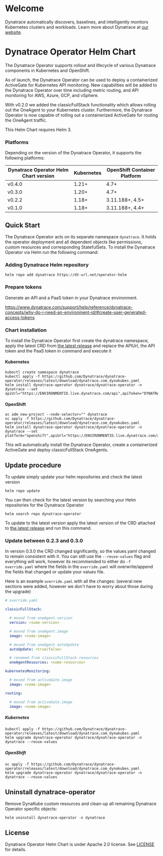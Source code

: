 # Welcome

Dynatrace automatically discovers, baselines, and intelligently monitors Kubernetes clusters and workloads. Learn more about Dynatrace at [our website](https://www.dynatrace.com/platform/).

# Dynatrace Operator Helm Chart

The Dynatrace Operator supports rollout and lifecycle of various Dynatrace components in Kubernetes and OpenShift.

As of launch, the Dynatrace Operator can be used to deploy a containerized ActiveGate for Kubernetes API monitoring. New capabilities will be added to the Dynatrace Operator over time including metric routing, and API monitoring for AWS, Azure, GCP, and vSphere.

With v0.2.0 we added the classicFullStack functionality which allows rolling out the OneAgent to your Kubernetes
cluster. Furthermore, the Dynatrace Operator is now capable of rolling out a containerized ActiveGate for routing the
OneAgent traffic.

This Helm Chart requires Helm 3.

### Platforms
Depending on the version of the Dynatrace Operator, it supports the following platforms:

| Dynatrace Operator Helm Chart version | Kubernetes | OpenShift Container Platform |
| ------------------------------------- | ---------- | ---------------------------- |
| v0.4.0                                | 1.21+      | 4.7+                         |
| v0.3.0                                | 1.20+      | 4.7+                         |
| v0.2.2                                | 1.18+      | 3.11.188+, 4.5+              |
| v0.1.0                                | 1.18+      | 3.11.188+, 4.4+              |


## Quick Start

The Dynatrace Operator acts on its separate namespace `dynatrace`.
It holds the operator deployment and all dependent objects like permissions, custom resources and
corresponding StatefulSets.
To install the Dynatrace Operator via Helm run the following command:

### Adding Dynatrace Helm repository
```
helm repo add dynatrace https://dt-url.net/operator-helm
```

### Prepare tokens

Generate an API and a PaaS token in your Dynatrace environment.

https://www.dynatrace.com/support/help/reference/dynatrace-concepts/why-do-i-need-an-environment-id/#create-user-generated-access-tokens

### Chart installation

To install the Dynatrace Operator first create the dynatrace namespace, apply the latest CRD from [the latest release](https://github.com/Dynatrace/dynatrace-operator/releases/latest) and replace the APIUrl, the API token and the PaaS token in command and execute it

#### Kubernetes
```console
kubectl create namespace dynatrace
kubectl apply -f https://github.com/Dynatrace/dynatrace-operator/releases/latest/download/dynatrace.com_dynakubes.yaml
helm install dynatrace-operator dynatrace/dynatrace-operator -n dynatrace --set apiUrl="https://ENVIRONMENTID.live.dynatrace.com/api",apiToken="DYNATRACE_API_TOKEN",paasToken="PLATFORM_AS_A_SERVICE_TOKEN"
```

#### OpenShift
```console
oc adm new-project --node-selector="" dynatrace
oc apply -f https://github.com/Dynatrace/dynatrace-operator/releases/latest/download/dynatrace.com_dynakubes.yaml
helm install dynatrace-operator dynatrace/dynatrace-operator -n dynatrace --set platform="openshift",apiUrl="https://ENVIRONMENTID.live.dynatrace.com/api",apiToken="DYNATRACE_API_TOKEN",paasToken="PLATFORM_AS_A_SERVICE_TOKEN"
```

This will automatically install the Dynatrace Operator, create a containerized ActiveGate and deploy classicFullStack OneAgents.

## Update procedure

To update simply update your helm repositories and check the latest version

```console
helm repo update
```

You can then check for the latest version by searching your Helm repositories for the Dynatrace Operator

```console
helm search repo dynatrace-operator
```

To update to the latest version apply the latest version of the CRD attached to [the latest release](https://github.com/Dynatrace/dynatrace-operator/releases/latest) and run this command.

### Update between 0.2.3 and 0.3.0
In version 0.3.0 the CRD changed significantly, so the values.yaml changed to remain consistent with it.
You can still use the `--reuse-values` flag and everything will work, however its recommended to either do `-f override.yaml` where the fields in the `override.yaml` will overwrite/append the fields that changed or update your values file.

Here is an example `override.yaml` with all the changes: (several new sections were added, however we don't have to worry about those during the upgrade)
```yaml
# override.yaml

classicFullStack:

  # moved from oneAgent.version
  version: <some-version>

  # moved from oneAgent.image
  image: <some-image>

  # moved from oneAgent.autoUpdate
  autoUpdate: <true/false>

  # renamed from classicFullStack.resources
  oneAgentResources: <some-resources>

kubernetesMonitoring:

  # moved from activeGate.image
  image: <some-image>

routing:

  # moved from activeGate.image
  image: <some-image>
```

##### Kubernetes
```console
kubectl apply -f https://github.com/Dynatrace/dynatrace-operator/releases/latest/download/dynatrace.com_dynakubes.yaml
helm upgrade dynatrace-operator dynatrace/dynatrace-operator -n dynatrace --reuse-values
```

##### OpenShift
```console
oc apply -f https://github.com/Dynatrace/dynatrace-operator/releases/latest/download/dynatrace.com_dynakubes.yaml
helm upgrade dynatrace-operator dynatrace/dynatrace-operator -n dynatrace --reuse-values
```

## Uninstall dynatrace-operator
Remove DynaKube custom resources and clean-up all remaining Dynatrace Operator specific objects:


```console
helm uninstall dynatrace-operator -n dynatrace
```

## License

Dynatrace Operator Helm Chart is under Apache 2.0 license. See [LICENSE](../../../../LICENSE) for details.
